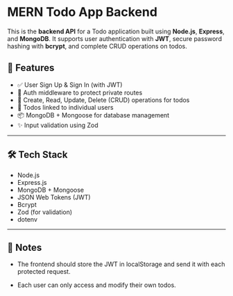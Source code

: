 # MERN Todo App Backend

This is the **backend API** for a Todo application built using **Node.js**, **Express**, and **MongoDB**. It supports user authentication with **JWT**, secure password hashing with **bcrypt**, and complete CRUD operations on todos.

## 🚀 Features

- ✅ User Sign Up & Sign In (with JWT)
- 🔐 Auth middleware to protect private routes
- 📝 Create, Read, Update, Delete (CRUD) operations for todos
- 📁 Todos linked to individual users
- 📦 MongoDB + Mongoose for database management
- ✨ Input validation using Zod

---

## 🛠️ Tech Stack

- Node.js
- Express.js
- MongoDB + Mongoose
- JSON Web Tokens (JWT)
- Bcrypt
- Zod (for validation)
- dotenv

---

## 📌 Notes
- The frontend should store the JWT in localStorage and send it with each protected request.

- Each user can only access and modify their own todos.
